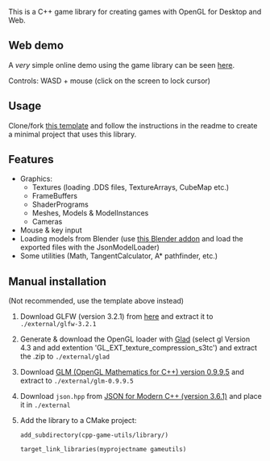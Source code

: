 This is a C++ game library for creating games with OpenGL for Desktop and Web.

## Web demo

A *very* simple online demo using the game library can be seen [here](https://hilkojj.github.io/cpp-game-utils/emscripten_test/gutest.html).

Controls: WASD + mouse (click on the screen to lock cursor)

## Usage

Clone/fork [this template](https://github.com/hilkojj/cpp-game-utils-template) and follow the instructions in the readme to create a minimal project that uses this library.

## Features

- Graphics:
    - Textures (loading .DDS files, TextureArrays, CubeMap etc.)
    - FrameBuffers
    - ShaderPrograms
    - Meshes, Models & ModelInstances
    - Cameras
- Mouse & key input
- Loading models from Blender (use [this Blender addon](https://github.com/hilkojj/blender_UBJSON_exporter) and load the exported files with the JsonModelLoader)
- Some utilities (Math, TangentCalculator, A* pathfinder, etc.)

## Manual installation
(Not recommended, use the template above instead)

1. Download GLFW (version 3.2.1) from [here](https://www.glfw.org/) and extract it to `./external/glfw-3.2.1`

2. Generate & download the OpenGL loader with [Glad](https://glad.dav1d.de/) (select gl Version 4.3 and add extention 'GL_EXT_texture_compression_s3tc') and extract the .zip to `./external/glad`

3. Download [GLM (OpenGL Mathematics for C++) version 0.9.9.5](https://github.com/g-truc/glm/releases) and extract to `./external/glm-0.9.9.5`

4. Download `json.hpp` from [JSON for Modern C++ (version 3.6.1)](https://github.com/nlohmann/json/releases/tag/v3.6.1) and place it in `./external`

5. Add the library to a CMake project:
   
    `add_subdirectory(cpp-game-utils/library/)`

    `target_link_libraries(myprojectname gameutils)`
